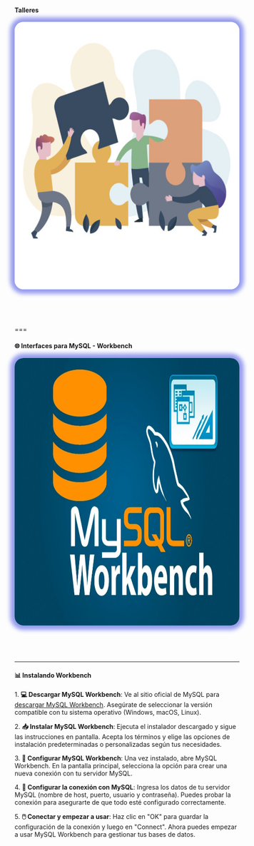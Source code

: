 #### Talleres

<img src="100_Talleres/talleres_1.jpg" alt="talleres_1"	style="height: 600px; margin: 0 auto 4rem auto; background: transparent; box-shadow: 0 0 10px 10px rgb(150, 156, 238); border-radius: 20px;">

===

#### 🌐 Interfaces para MySQL - Workbench

<img src="100_Talleres/workbench_1.jpg" alt="workbench_1"	style="height: 600px; margin: 0 auto 4rem auto; background: transparent; box-shadow: 0 0 10px 10px rgb(150, 156, 238); border-radius: 20px;">

---

#### 📊 Instalando Workbench

<p class="fragment" data-fragment-index="1" style="text-align: left;">
  1. <strong>💻 Descargar MySQL Workbench</strong>: Ve al sitio oficial de MySQL para <a href="https://dev.mysql.com/downloads/workbench/" target="_blank">descargar MySQL Workbench</a>. Asegúrate de seleccionar la versión compatible con tu sistema operativo (Windows, macOS, Linux).
</p>
<p class="fragment" data-fragment-index="2" style="text-align: left;">
  2. <strong>📥 Instalar MySQL Workbench</strong>: Ejecuta el instalador descargado y sigue las instrucciones en pantalla. Acepta los términos y elige las opciones de instalación predeterminadas o personalizadas según tus necesidades.
</p>
<p class="fragment" data-fragment-index="3" style="text-align: left;">
  3. <strong>🔧 Configurar MySQL Workbench</strong>: Una vez instalado, abre MySQL Workbench. En la pantalla principal, selecciona la opción para crear una nueva conexión con tu servidor MySQL.
</p>
<p class="fragment" data-fragment-index="4" style="text-align: left;">
  4. <strong>🔑 Configurar la conexión con MySQL</strong>: Ingresa los datos de tu servidor MySQL (nombre de host, puerto, usuario y contraseña). Puedes probar la conexión para asegurarte de que todo esté configurado correctamente.
</p>
<p class="fragment" data-fragment-index="5" style="text-align: left;">
  5. <strong>🖱️ Conectar y empezar a usar</strong>: Haz clic en "OK" para guardar la configuración de la conexión y luego en "Connect". Ahora puedes empezar a usar MySQL Workbench para gestionar tus bases de datos.
</p>
